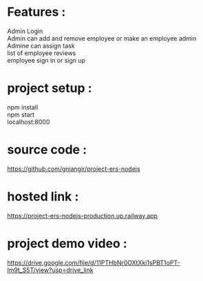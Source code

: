 # Features :
Admin Login\
Admin can add and remove employee or make an employee admin\
Admine can assign task\
list of employee reviews\
employee sign in or sign up

# project setup :
npm install\
npm start\
localhost:8000

# source code :
https://github.com/gnjangir/project-ers-nodejs

# hosted link :
https://project-ers-nodejs-production.up.railway.app

# project demo video :
https://drive.google.com/file/d/11PTHbNr0OXtXki1sPBT1oPT-lm9t_S5T/view?usp=drive_link
